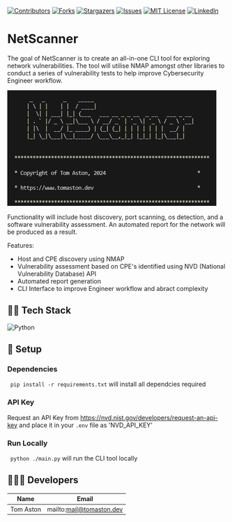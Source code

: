 [![Contributors][contributors-shield]][contributors-url]
[![Forks][forks-shield]][forks-url]
[![Stargazers][stars-shield]][stars-url]
[![Issues][issues-shield]][issues-url]
[![MIT License][license-shield]][license-url]
[![LinkedIn][linkedin-shield]][linkedin-url]

# NetScanner

The goal of NetScanner is to create an all-in-one CLI tool for exploring network vulnerabilities. The tool will utilise NMAP amongst other libraries to conduct a series of vulnerability tests to help improve Cybersecurity Engineer workflow.

![cli](./images/cli.png)

Functionality will include host discovery, port scanning, os detection, and a software vulnerability assessment. An automated report for the network will be produced as a result.

Features:
- Host and CPE discovery using NMAP
- Vulnerability assessment based on CPE's identified using NVD (National Vulnerability Database) API
- Automated report generation
- CLI Interface to improve Engineer workflow and abract complexity

## 🧑‍💻 Tech Stack

![Python]

## 🔧 Setup

### Dependencies
``` pip install -r requirements.txt``` will install all dependcies required

### API Key
Request an API Key from https://nvd.nist.gov/developers/request-an-api-key and place it in your ```.env``` file as 'NVD_API_KEY'

### Run Locally
``` python ./main.py``` will run the CLI tool locally

## 🧑‍🤝‍🧑 Developers 

| Name           | Email                      |
| -------------- | -------------------------- |
| Tom Aston      | mailto:mail@tomaston.dev     |

<!-- MARKDOWN LINKS & IMAGES -->
<!-- https://www.markdownguide.org/basic-syntax/#reference-style-links -->
[contributors-shield]: https://img.shields.io/github/contributors/TomAston1996/net-scanner.svg?style=for-the-badge
[contributors-url]: https://github.com/TomAston1996/net-scanner/graphs/contributors
[forks-shield]: https://img.shields.io/github/forks/TomAston1996/net-scanner.svg?style=for-the-badge
[forks-url]: https://github.com/TomAston1996/net-scanner/network/members
[stars-shield]: https://img.shields.io/github/stars/TomAston1996/net-scanner.svg?style=for-the-badge
[stars-url]: https://github.com/TomAston1996/net-scanner/stargazers
[issues-shield]: https://img.shields.io/github/issues/TomAston1996/net-scanner.svg?style=for-the-badge
[issues-url]: https://github.com/TomAston1996/net-scanner/issues
[license-shield]: https://img.shields.io/github/license/TomAston1996/net-scanner.svg?style=for-the-badge
[license-url]: https://github.com/TomAston1996/net-scanner/blob/master/LICENSE.txt
[linkedin-shield]: https://img.shields.io/badge/-LinkedIn-black.svg?style=for-the-badge&logo=linkedin&colorB=555
[linkedin-url]: https://linkedin.com/in/tomaston96
[React.js]: https://img.shields.io/badge/React-20232A?style=for-the-badge&logo=react&logoColor=61DAFB
[React-url]: https://reactjs.org/
[TypeScript]: https://img.shields.io/badge/typescript-%23007ACC.svg?style=for-the-badge&logo=typescript&logoColor=white
[Redux]: https://img.shields.io/badge/redux-%23593d88.svg?style=for-the-badge&logo=redux&logoColor=white
[Chart.js]: https://img.shields.io/badge/chart.js-F5788D.svg?style=for-the-badge&logo=chart.js&logoColor=white
[Bootstrap]: https://img.shields.io/badge/bootstrap-%238511FA.svg?style=for-the-badge&logo=bootstrap&logoColor=white
[NodeJS]: https://img.shields.io/badge/node.js-6DA55F?style=for-the-badge&logo=node.js&logoColor=white
[Python]: https://img.shields.io/badge/python-3670A0?style=for-the-badge&logo=python&logoColor=ffdd54
